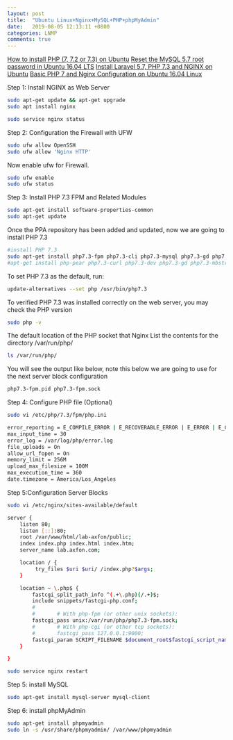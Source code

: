 ```yaml
---
layout: post
title:  "Ubuntu Linux+Nginx+MySQL+PHP+phpMyAdmin"
date:   2019-08-05 12:13:11 +0800
categories: LNMP
comments: true
---
```



[How to install PHP (7, 7.2 or 7.3) on Ubuntu](https://thishosting.rocks/install-php-on-ubuntu/)
[Reset the MySQL 5.7 root password in Ubuntu 16.04 LTS](https://coderwall.com/p/j9btlg/reset-the-mysql-5-7-root-password-in-ubuntu-16-04-lts)
[Install Laravel 5.7, PHP 7.3 and NGINX on Ubuntu](https://www.axfon.com/install-laravel-5-7-php-7-3-and-nginx-on-ubuntu/)
[Basic PHP 7 and Nginx Configuration on Ubuntu 16.04 Linux](https://linuxconfig.org/basic-php-7-and-nginx-configuration-on-ubuntu-16-04-linux)

Step 1: Install NGINX as Web Server
```bash
sudo apt-get update && apt-get upgrade
sudo apt install nginx
```
```bash
sudo service nginx status
```

Step 2: Configuration the Firewall with UFW
```bash
sudo ufw allow OpenSSH
sudo ufw allow 'Nginx HTTP'
```
Now enable ufw for Firewall.
```bash
sudo ufw enable
sudo ufw status
```
Step 3: Install PHP 7.3 FPM and Related Modules
```bash
sudo apt-get install software-properties-common
sudo apt-get update
```


Once the PPA repository has been added and updated, now we are going to install PHP 7.3
```bash
#install PHP 7.3
sudo apt-get install php7.3-fpm php7.3-cli php7.3-mysql php7.3-gd php7.3-imagick php7.3-recode php7.3-tidy php7.3-xmlrpc php7.3-common php7.3-curl php7.3-mbstring php7.3-xml php7.3-bcmath php7.3-bz2 php7.3-intl php7.3-json php7.3-readline php7.3-zip
#apt-get install php-pear php7.3-curl php7.3-dev php7.3-gd php7.3-mbstring php7.3-zip php7.3-mysql php7.3-xml

```

To set PHP 7.3 as the default, run:
```bash
update-alternatives --set php /usr/bin/php7.3
```

To verified PHP 7.3 was installed correctly on the web server, you may check the PHP version
```bash
sudo php -v
```
The default location of the PHP socket that Nginx List the contents for the directory /var/run/php/
```bash
ls /var/run/php/
```
You will see the output like below, note this below we are going to use for the next server block configuration
```bash
php7.3-fpm.pid php7.3-fpm.sock
```

Step 4: Configure PHP file (Optional)
```bash
sudo vi /etc/php/7.3/fpm/php.ini
```
```bash
error_reporting = E_COMPILE_ERROR | E_RECOVERABLE_ERROR | E_ERROR | E_CORE_ERROR
max_input_time = 30
error_log = /var/log/php/error.log
file_uploads = On
allow_url_fopen = On
memory_limit = 256M
upload_max_filesize = 100M
max_execution_time = 360
date.timezone = America/Los_Angeles
```
Step 5:Configuration Server Blocks
```bash
sudo vi /etc/nginx/sites-available/default
```
```bash
server {
    listen 80;
    listen [::]:80;
    root /var/www/html/lab-axfon/public;
    index index.php index.html index.htm;
    server_name lab.axfon.com;

    location / {
         try_files $uri $uri/ /index.php?$args;        
    }

    location ~ \.php$ {
        fastcgi_split_path_info ^(.+\.php)(/.+)$;
        include snippets/fastcgi-php.conf;
        #
        #       # With php-fpm (or other unix sockets):
        fastcgi_pass unix:/var/run/php/php7.3-fpm.sock;
        #       # With php-cgi (or other tcp sockets):
        #       fastcgi_pass 127.0.0.1:9000;
        fastcgi_param SCRIPT_FILENAME $document_root$fastcgi_script_name;
    }

}
```
```bash
sudo service nginx restart
```

Step 5: install MySQL
```bash
sudo apt-get install mysql-server mysql-client
```

Step 6: install phpMyAdmin
```bash
sudo apt-get install phpmyadmin
sudo ln -s /usr/share/phpmyadmin/ /var/www/phpmyadmin
```

